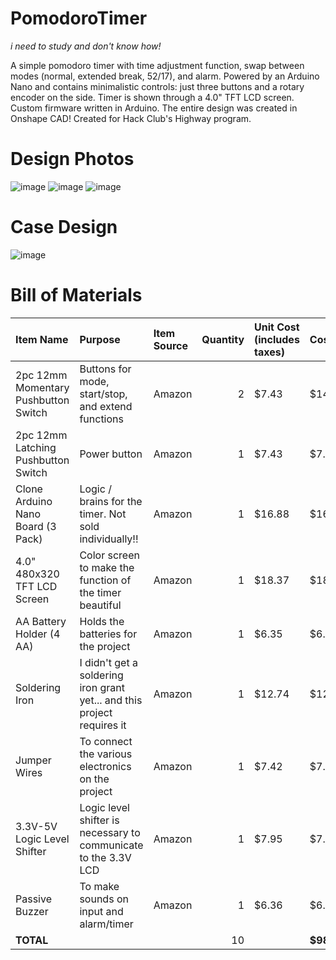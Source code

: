 # PomodoroTimer
*i need to study and don't know how!*

A simple pomodoro timer with time adjustment function, swap between modes (normal, extended break, 52/17), and alarm. Powered by an Arduino Nano and contains minimalistic controls: just three buttons and a rotary encoder on the side. Timer is shown through a 4.0" TFT LCD screen. Custom firmware written in Arduino. The entire design was created in Onshape CAD! Created for Hack Club's Highway program.

# Design Photos

![image](https://github.com/user-attachments/assets/7c70e237-0dee-4561-a22a-16a817cc7446)
![image](https://github.com/user-attachments/assets/7f2ca509-f032-401e-9ef8-379abd75b036)
![image](https://github.com/user-attachments/assets/ef842b13-29de-476f-a823-ebbba32c1691)

# Case Design

![image](https://github.com/user-attachments/assets/febabce9-ad7b-4055-9bb8-aab78de73a8a)

# Bill of Materials

| Item Name                                | Purpose                                                  | Item Source | Quantity | Unit Cost (includes taxes) | Cost    |
|:-----------------------------------------|:----------------------------------------------------------|:------------|---------:|:----------------------------|:--------|
| 2pc 12mm Momentary Pushbutton Switch     | Buttons for mode, start/stop, and extend functions        | Amazon      |        2 | $7.43                      | $14.86  |
| 2pc 12mm Latching Pushbutton Switch      | Power button                                              | Amazon      |        1 | $7.43                      | $7.43   |
| Clone Arduino Nano Board (3 Pack)        | Logic / brains for the timer. Not sold individually!!     | Amazon      |        1 | $16.88                     | $16.88  |
| 4.0" 480x320 TFT LCD Screen              | Color screen to make the function of the timer beautiful  | Amazon      |        1 | $18.37                     | $18.37  |
| AA Battery Holder (4 AA)                 | Holds the batteries for the project                       | Amazon      |        1 | $6.35                      | $6.35   |
| Soldering Iron                           | I didn't get a soldering iron grant yet... and this project requires it | Amazon |        1 | $12.74                     | $12.74  |
| Jumper Wires                             | To connect the various electronics on the project         | Amazon      |        1 | $7.42                      | $7.42   |
| 3.3V-5V Logic Level Shifter              | Logic level shifter is necessary to communicate to the 3.3V LCD | Amazon |        1 | $7.95                      | $7.95   |
| Passive Buzzer                           | To make sounds on input and alarm/timer                   | Amazon      |        1 | $6.36                      | $6.36   |
| **TOTAL**                                |                                                           |             |       10 |                            | **$98.36** |

